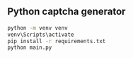 ## Python captcha generator

```bash
python -m venv venv
venv\Scripts\activate
pip install -r requirements.txt
python main.py
```